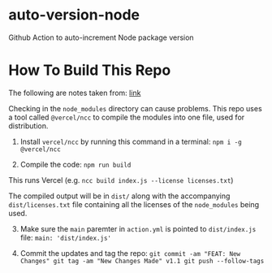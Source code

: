 # auto-version-node
Github Action to auto-increment Node package version

# How To Build This Repo
The following are notes taken from: [link](https://docs.github.com/en/actions/creating-actions/creating-a-javascript-action "https://docs.github.com/en/actions/creating-actions/creating-a-javascript-action")

Checking in the `node_modules` directory can cause problems. This repo uses a tool called `@vercel/ncc` to compile the modules into one file, used for distribution.

1. Install `vercel/ncc` by running this command in a terminal: `npm i -g @vercel/ncc`

2. Compile the code: `npm run build`

This runs Vercel (e.g. `ncc build index.js --license licenses.txt`)

The compiled output will be in `dist/` along with the accompanying `dist/licenses.txt` file containing all the licenses of the `node_modules` being used.

3. Make sure the `main` paremter in `action.yml` is pointed to `dist/index.js` file: `main: 'dist/index.js'`

4. Commit the updates and tag the repo:
`git commit -am "FEAT: New Changes"
git tag -am "New Changes Made" v1.1
git push --follow-tags`
